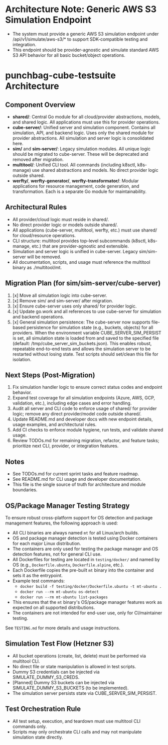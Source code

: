 # Architecture Note: Generic AWS S3 Simulation Endpoint
- The system must provide a generic AWS S3 simulation endpoint under /api/v1/simulate/aws-s3/* to support SDK-compatible testing and integration.
- This endpoint should be provider-agnostic and simulate standard AWS S3 API behavior for all basic bucket/object operations.
# punchbag-cube-testsuite Architecture

## Component Overview

- **shared/**: Central Go module for all cloud/provider abstractions, models, and shared logic. All applications must use this for provider operations.
- **cube-server/**: Unified server and simulation component. Contains all simulation, API, and backend logic. Uses only the shared module for provider abstractions. All simulation and server logic is consolidated here.
- **sim/** and **sim-server/**: Legacy simulation modules. All unique logic should be migrated to cube-server. These will be deprecated and removed after migration.
- **multitool/**: Unified CLI tool. All commands (including k8sctl, k8s-manage) use shared abstractions and models. No direct provider logic outside shared.
- **werfty/**, **werfty-generator/**, **werfty-transformator/**: Modular applications for resource management, code generation, and transformation. Each is a separate Go module for maintainability.

## Architectural Rules

- All provider/cloud logic must reside in shared/.
- No direct provider logic or models outside shared/.
- All applications (cube-server, multitool, werfty, etc.) must use shared/ for cloud/resource operations.
- CLI structure: multitool provides top-level subcommands (k8sctl, k8s-manage, etc.) that are provider-agnostic and extensible.
- Simulation and server logic is unified in cube-server. Legacy sim/sim-server will be removed.
- All documentation, scripts, and usage must reference the multitool binary as ./multitool/mt.

## Migration Plan (for sim/sim-server/cube-server)

1. [x] Move all simulation logic into cube-server.
2. [x] Remove sim/ and sim-server/ after migration.
3. [x] Ensure cube-server uses only shared/ for provider logic.
4. [x] Update go.work and all references to use cube-server for simulation and backend operations.
5. [x] General simulation persistence: The cube-server now supports file-based persistence for simulation state (e.g., buckets, objects) for all providers. When the environment variable CUBE_SERVER_SIM_PERSIST is set, all simulation state is loaded from and saved to the specified file (default: /tmp/cube_server_sim_buckets.json). This enables robust, repeatable end-to-end tests and allows the simulation server to be restarted without losing state. Test scripts should set/clean this file for isolation.

## Next Steps (Post-Migration)

1. Fix simulation handler logic to ensure correct status codes and endpoint behavior.
2. Expand test coverage for all simulation endpoints (Azure, AWS, GCP, validation, etc.), including edge cases and error handling.
3. Audit all server and CLI code to enforce usage of shared/ for provider logic; remove any direct provider/model code outside shared/.
4. Update README.md and developer docs with new endpoint details, usage examples, and architectural rules.
5. Add CI checks to enforce module hygiene, run tests, and validate shared usage.
6. Review TODOs.md for remaining migration, refactor, and feature tasks; prioritize next CLI, provider, or integration features.


## Notes
- See TODOs.md for current sprint tasks and feature roadmap.
- See README.md for CLI usage and developer documentation.
- This file is the single source of truth for architecture and module boundaries.

## OS/Package Manager Testing Strategy

To ensure robust cross-platform support for OS detection and package management features, the following approach is used:

- All CLI binaries are always named `mt` for all Linux/arch builds.
- OS and package manager detection is tested using Docker containers for each major Linux distribution.
- The containers are only used for testing the package manager and OS detection features, not for general CLI use.
- All Dockerfiles for testing are located in `testing/docker/` and named by OS (e.g., `Dockerfile.ubuntu`, `Dockerfile.alpine`, etc.).
- Each Dockerfile copies the pre-built `mt` binary into the container and sets it as the entrypoint.
- Example test commands:
  - `docker build -f testing/docker/Dockerfile.ubuntu -t mt-ubuntu .`
  - `docker run --rm mt-ubuntu os-detect`
  - `docker run --rm mt-ubuntu list-packages`
- This ensures that the `mt` binary's OS/package manager features work as expected on all supported distributions.
- The containers are not intended for end-user use, only for CI/maintainer testing.

See `TESTING.md` for more details and usage instructions.

## Simulation Test Flow (Hetzner S3)
- All bucket operations (create, list, delete) must be performed via multitool CLI.
- No direct file or state manipulation is allowed in test scripts.
- Dummy S3 credentials can be injected via SIMULATE_DUMMY_S3_CREDS.
- [Planned] Dummy S3 buckets can be injected via SIMULATE_DUMMY_S3_BUCKETS (to be implemented).
- The simulation server persists state via CUBE_SERVER_SIM_PERSIST.

## Test Orchestration Rule
- All test setup, execution, and teardown must use multitool CLI commands only.
- Scripts may only orchestrate CLI calls and may not manipulate simulation state directly.
